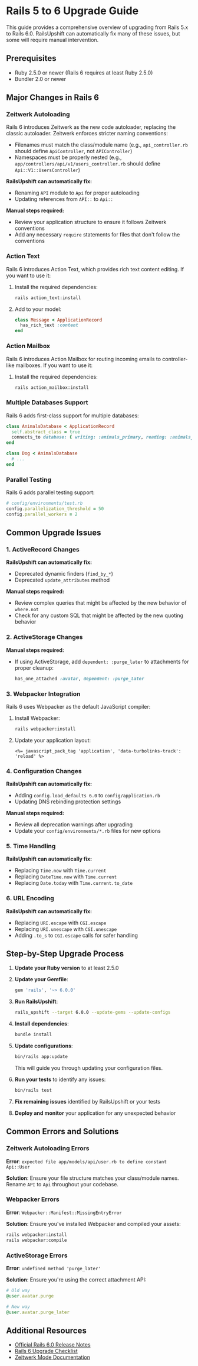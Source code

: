 # Rails 5 to 6 Upgrade Guide

This guide provides a comprehensive overview of upgrading from Rails 5.x to Rails 6.0. RailsUpshift can automatically fix many of these issues, but some will require manual intervention.

## Prerequisites

- Ruby 2.5.0 or newer (Rails 6 requires at least Ruby 2.5.0)
- Bundler 2.0 or newer

## Major Changes in Rails 6

### Zeitwerk Autoloading

Rails 6 introduces Zeitwerk as the new code autoloader, replacing the classic autoloader. Zeitwerk enforces stricter naming conventions:

- Filenames must match the class/module name (e.g., `api_controller.rb` should define `ApiController`, not `APIController`)
- Namespaces must be properly nested (e.g., `app/controllers/api/v1/users_controller.rb` should define `Api::V1::UsersController`)

**RailsUpshift can automatically fix:**
- Renaming `API` module to `Api` for proper autoloading
- Updating references from `API::` to `Api::`

**Manual steps required:**
- Review your application structure to ensure it follows Zeitwerk conventions
- Add any necessary `require` statements for files that don't follow the conventions

### Action Text

Rails 6 introduces Action Text, which provides rich text content editing. If you want to use it:

1. Install the required dependencies:
   ```bash
   rails action_text:install
   ```

2. Add to your model:
   ```ruby
   class Message < ApplicationRecord
     has_rich_text :content
   end
   ```

### Action Mailbox

Rails 6 introduces Action Mailbox for routing incoming emails to controller-like mailboxes. If you want to use it:

1. Install the required dependencies:
   ```bash
   rails action_mailbox:install
   ```

### Multiple Databases Support

Rails 6 adds first-class support for multiple databases:

```ruby
class AnimalsDatabase < ApplicationRecord
  self.abstract_class = true
  connects_to database: { writing: :animals_primary, reading: :animals_replica }
end

class Dog < AnimalsDatabase
  # ...
end
```

### Parallel Testing

Rails 6 adds parallel testing support:

```ruby
# config/environments/test.rb
config.parallelization_threshold = 50
config.parallel_workers = 2
```

## Common Upgrade Issues

### 1. ActiveRecord Changes

**RailsUpshift can automatically fix:**
- Deprecated dynamic finders (`find_by_*`)
- Deprecated `update_attributes` method

**Manual steps required:**
- Review complex queries that might be affected by the new behavior of `where.not`
- Check for any custom SQL that might be affected by the new quoting behavior

### 2. ActiveStorage Changes

**Manual steps required:**
- If using ActiveStorage, add `dependent: :purge_later` to attachments for proper cleanup:
  ```ruby
  has_one_attached :avatar, dependent: :purge_later
  ```

### 3. Webpacker Integration

Rails 6 uses Webpacker as the default JavaScript compiler:

1. Install Webpacker:
   ```bash
   rails webpacker:install
   ```

2. Update your application layout:
   ```erb
   <%= javascript_pack_tag 'application', 'data-turbolinks-track': 'reload' %>
   ```

### 4. Configuration Changes

**RailsUpshift can automatically fix:**
- Adding `config.load_defaults 6.0` to `config/application.rb`
- Updating DNS rebinding protection settings

**Manual steps required:**
- Review all deprecation warnings after upgrading
- Update your `config/environments/*.rb` files for new options

### 5. Time Handling

**RailsUpshift can automatically fix:**
- Replacing `Time.now` with `Time.current`
- Replacing `DateTime.now` with `Time.current`
- Replacing `Date.today` with `Time.current.to_date`

### 6. URL Encoding

**RailsUpshift can automatically fix:**
- Replacing `URI.escape` with `CGI.escape`
- Replacing `URI.unescape` with `CGI.unescape`
- Adding `.to_s` to `CGI.escape` calls for safer handling

## Step-by-Step Upgrade Process

1. **Update your Ruby version** to at least 2.5.0

2. **Update your Gemfile**:
   ```ruby
   gem 'rails', '~> 6.0.0'
   ```

3. **Run RailsUpshift**:
   ```bash
   rails_upshift --target 6.0.0 --update-gems --update-configs
   ```

4. **Install dependencies**:
   ```bash
   bundle install
   ```

5. **Update configurations**:
   ```bash
   bin/rails app:update
   ```
   This will guide you through updating your configuration files.

6. **Run your tests** to identify any issues:
   ```bash
   bin/rails test
   ```

7. **Fix remaining issues** identified by RailsUpshift or your tests

8. **Deploy and monitor** your application for any unexpected behavior

## Common Errors and Solutions

### Zeitwerk Autoloading Errors

**Error**: `expected file app/models/api/user.rb to define constant Api::User`

**Solution**: Ensure your file structure matches your class/module names. Rename `API` to `Api` throughout your codebase.

### Webpacker Errors

**Error**: `Webpacker::Manifest::MissingEntryError`

**Solution**: Ensure you've installed Webpacker and compiled your assets:
```bash
rails webpacker:install
rails webpacker:compile
```

### ActiveStorage Errors

**Error**: `undefined method 'purge_later'`

**Solution**: Ensure you're using the correct attachment API:
```ruby
# Old way
@user.avatar.purge

# New way
@user.avatar.purge_later
```

## Additional Resources

- [Official Rails 6.0 Release Notes](https://edgeguides.rubyonrails.org/6_0_release_notes.html)
- [Rails 6 Upgrade Checklist](https://www.fastruby.io/blog/rails/upgrades/rails-6-0-upgrade-checklist.html)
- [Zeitwerk Mode Documentation](https://guides.rubyonrails.org/autoloading_and_reloading_constants.html#zeitwerk-mode)
